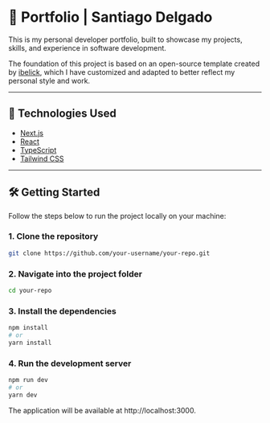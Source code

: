 # 💼 Portfolio | Santiago Delgado

This is my personal developer portfolio, built to showcase my projects, skills, and experience in software development.

The foundation of this project is based on an open-source template created by [ibelick](https://github.com/ibelick/nim), which I have customized and adapted to better reflect my personal style and work.

---

## 🚀 Technologies Used

- [Next.js](https://nextjs.org/)
- [React](https://reactjs.org/)
- [TypeScript](https://www.typescriptlang.org/)
- [Tailwind CSS](https://tailwindcss.com/)

---

## 🛠️ Getting Started

Follow the steps below to run the project locally on your machine:

### 1. Clone the repository

```bash
git clone https://github.com/your-username/your-repo.git
```

### 2. Navigate into the project folder

```bash
cd your-repo
``` 

### 3. Install the dependencies

```bash
npm install
# or
yarn install
``` 

### 4. Run the development server

```bash
npm run dev
# or
yarn dev
``` 
The application will be available at http://localhost:3000.
